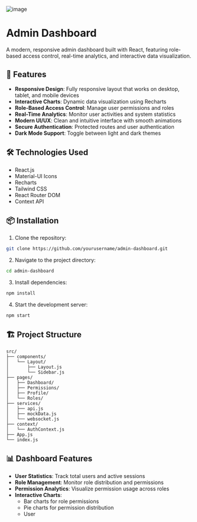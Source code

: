 ![image](https://github.com/user-attachments/assets/597589ed-4b7f-4aa9-b5f6-4fa9ad6e0dc4)



# Admin Dashboard

A modern, responsive admin dashboard built with React, featuring role-based access control, real-time analytics, and interactive data visualization.

## 🚀 Features

- **Responsive Design**: Fully responsive layout that works on desktop, tablet, and mobile devices
- **Interactive Charts**: Dynamic data visualization using Recharts
- **Role-Based Access Control**: Manage user permissions and roles
- **Real-Time Analytics**: Monitor user activities and system statistics
- **Modern UI/UX**: Clean and intuitive interface with smooth animations
- **Secure Authentication**: Protected routes and user authentication
- **Dark Mode Support**: Toggle between light and dark themes

## 🛠️ Technologies Used

- React.js
- Material-UI Icons
- Recharts
- Tailwind CSS
- React Router DOM
- Context API

## 📦 Installation

1. Clone the repository:
```bash
git clone https://github.com/yourusername/admin-dashboard.git
```

2. Navigate to the project directory:
```bash
cd admin-dashboard
```

3. Install dependencies:
```bash
npm install
```

4. Start the development server:
```bash
npm start
```

## 🏗️ Project Structure

```
src/
├── components/
│   └── Layout/
│       ├── Layout.js
│       └── Sidebar.js
├── pages/
│   ├── Dashboard/
│   ├── Permissions/
│   ├── Profile/
│   └── Roles/
├── services/
│   ├── api.js
│   ├── mockData.js
│   └── websocket.js
├── context/
│   └── AuthContext.js
├── App.js
└── index.js
```

## 📊 Dashboard Features

- **User Statistics**: Track total users and active sessions
- **Role Management**: Monitor role distribution and permissions
- **Permission Analytics**: Visualize permission usage across roles
- **Interactive Charts**: 
  - Bar charts for role permissions
  - Pie charts for permission distribution
  - User
